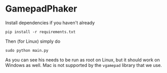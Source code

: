 # GamepadPhaker
Install dependencies if you haven't already
```
pip install -r requirements.txt
```
Then (for Linux) simply do
```
sudo python main.py
```
As you can see his needs to be run as root on Linux, but it should work on Windows as well. Mac is not supported by the `vgamepad` library that we use.
